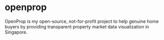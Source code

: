 # openprop
OpenProp is my open-source, not-for-profit project to help genuine home buyers by providing transparent property market data visualization in Singapore.
